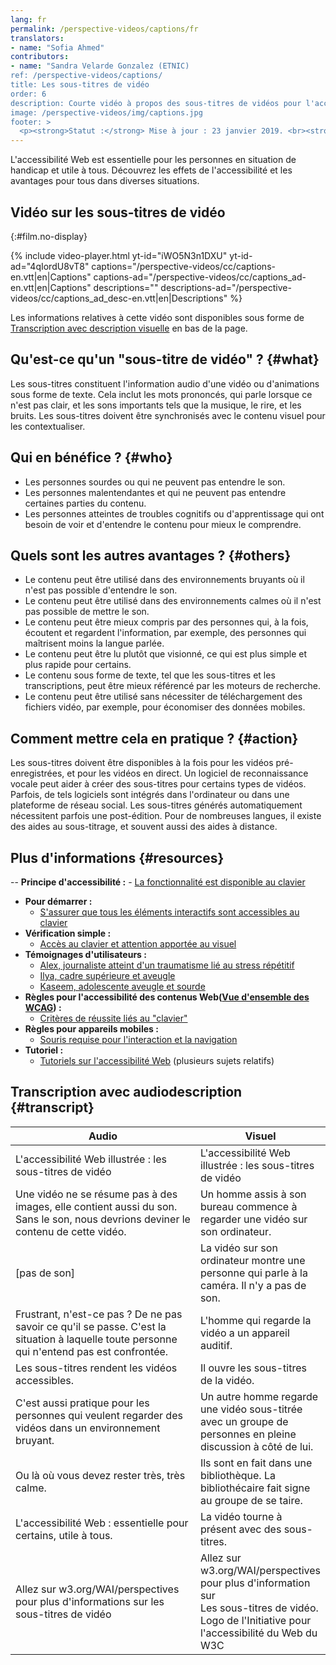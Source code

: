 ```yaml
---
lang: fr
permalink: /perspective-videos/captions/fr
translators: 
- name: "Sofia Ahmed"
contributors:
- name: "Sandra Velarde Gonzalez (ETNIC)
ref: /perspective-videos/captions/
title: Les sous-titres de vidéo
order: 6
description: Courte vidéo à propos des sous-titres de vidéos pour l'accessibilité Web - de quoi s'agit-il, qui en bénéficie, et comment mettre cela en pratique.
image: /perspective-videos/img/captions.jpg
footer: >
  <p><strong>Statut :</strong> Mise à jour : 23 janvier 2019. <br><strong>Rédacteur et chef du projet : </strong> <a href="https://www.w3.org/People/shadi">Shadi Abou-Zahra</a>. Développé par le <a href="https://www.w3.org/WAI/EO/">Groupe de travail Éducation et Promotion</a> avec le soutien du projet <a href="https://www.w3.org/WAI/about/projects/wai-guide/">WAI-Guide</a> financé par la Commission européenne (CE) dans le cadre du programme Horizon 2020 (822245) <a href="./acknowledgements/">Remerciements</a>.</p>
---
```


L'accessibilité Web est essentielle pour les personnes en situation de handicap et utile à tous. Découvrez les effets de l'accessibilité et les avantages pour tous dans diverses situations.

## Vidéo sur les sous-titres de vidéo
{:#film.no-display}

{% include video-player.html
    yt-id="iWO5N3n1DXU"
    yt-id-ad="4qIordU8vT8"
    captions="/perspective-videos/cc/captions-en.vtt|en|Captions"
    captions-ad="/perspective-videos/cc/captions_ad-en.vtt|en|Captions"
    descriptions=""
    descriptions-ad="/perspective-videos/cc/captions_ad_desc-en.vtt|en|Descriptions"
%}

Les informations relatives à cette vidéo sont disponibles sous forme de [Transcription avec description visuelle](#transcript) en bas de la page.

Qu'est-ce qu'un "sous-titre de vidéo" ? {#what}
-------------------------

Les sous-titres constituent l'information audio d'une vidéo ou d'animations sous forme de texte.
Cela inclut les mots prononcés, qui parle lorsque ce n'est pas clair, et les sons importants tels que la musique, le rire, et les bruits. Les sous-titres doivent être synchronisés avec le contenu visuel pour les contextualiser.

Qui en bénéfice ? {#who}
----------------------------

-   Les personnes sourdes ou qui ne peuvent pas entendre le son.
-   Les personnes malentendantes et qui ne peuvent pas entendre certaines parties du contenu.
-   Les personnes atteintes de troubles cognitifs ou d'apprentissage qui ont besoin de voir et d'entendre le contenu pour mieux le comprendre.

Quels sont les autres avantages ? {#others}
---------------------------------

-   Le contenu peut être utilisé dans des environnements bruyants où il n'est pas possible d'entendre le son.
-   Le contenu peut être utilisé dans des environnements calmes où il n'est pas possible de mettre le son.
-   Le contenu peut être mieux compris par des personnes qui, à la fois, écoutent et regardent l'information, par exemple, des personnes qui maîtrisent moins la langue parlée.
-   Le contenu peut être lu plutôt que visionné, ce qui est plus simple et plus rapide pour certains.
-   Le contenu sous forme de texte, tel que les sous-titres et les transcriptions, peut être mieux référencé par les moteurs de recherche.
-   Le contenu peut être utilisé sans nécessiter de téléchargement des fichiers vidéo, par exemple, pour économiser des données mobiles.

Comment mettre cela en pratique ? {#action}
--------------------------------------

Les sous-titres doivent être disponibles à la fois pour les vidéos pré-enregistrées, et pour les vidéos en direct. Un logiciel de reconnaissance vocale peut aider à créer des sous-titres pour certains types de vidéos. Parfois, de tels logiciels sont intégrés dans l'ordinateur ou dans une plateforme de réseau social. Les sous-titres générés automatiquement nécessitent parfois une post-édition. Pour de nombreuses langues, il existe des aides au sous-titrage, et souvent aussi des aides à distance.  

Plus d'informations {#resources}
----------

--   **Principe d'accessibilité :**
    -   [La fonctionnalité est disponible au clavier](/fundamentals/accessibility-principles/#keyboard) 
-   **Pour démarrer :**
    -   [S'assurer que tous les éléments interactifs sont accessibles au clavier](/tips/developing/#ensure-that-all-interactive-elements-are-keyboard-accessible)
-   **Vérification simple :**
    -   [Accès au clavier et attention apportée au visuel](/test-evaluate/preliminary/#interaction) 
-   **Témoignages d'utilisateurs :**
    -   [Alex, journaliste atteint d'un traumatisme lié au stress répétitif](/people-use-web/user-stories/#reporter)
    -   [Ilya, cadre supérieure et aveugle](/people-use-web/user-stories/#accountant)
    -   [Kaseem, adolescente aveugle et sourde](/people-use-web/user-stories/#teenager)
-   **Règles pour l'accessibilité des contenus Web([Vue d'ensemble des WCAG](/standards-guidelines/wcag/)) :** 
    -   [Critères de réussite liés au "clavier"](https://www.w3.org/WAI/WCAG21/quickref/?tags=keyboard) 
-   **Règles pour appareils mobiles :**
    -   [Souris requise pour l'interaction et la navigation](/standards-guidelines/shared-experiences/#mouse) 
-   **Tutoriel :**
    -   [Tutoriels sur l'accessibilité Web](https://www.w3.org/WAI/tutorials/) 
        (plusieurs sujets relatifs)

## Transcription avec audiodescription {#transcript}

 <table>
  <thead>
    <tr>
      <th width="65%">Audio</th>
      <th>Visuel</th>
    </tr>
  </thead>
  <tbody>
    <tr>
      <td>L'accessibilité Web illustrée : les sous-titres de vidéo</td>
      <td>L'accessibilité Web illustrée : les sous-titres de vidéo</td>
    </tr>
    <tr>
      <td>Une vidéo ne se résume pas à des images, elle contient aussi du son. Sans le son, nous devrions deviner le contenu de cette vidéo.</td>
      <td>Un homme assis à son bureau commence à regarder une vidéo sur son ordinateur.<br></td>
    </tr>
    <tr>
      <td>[pas de son]</td>
      <td>La vidéo sur son ordinateur montre une personne qui parle à la caméra. Il n'y a pas de son.</td>
    </tr>
    <tr>
      <td>Frustrant, n'est-ce pas ? De ne pas savoir ce qu'il se passe. C'est la situation à laquelle toute personne qui n'entend pas est confrontée.</td>
      <td>L'homme qui regarde la vidéo a un appareil auditif.</td>
    </tr>
    <tr>
      <td>Les sous-titres rendent les vidéos accessibles.</td>
      <td>Il ouvre les sous-titres de la vidéo.</td>
    </tr>
    <tr>
      <td>C'est aussi pratique pour les personnes qui veulent regarder des vidéos dans un environnement bruyant.</td>
      <td>Un autre homme regarde une vidéo sous-titrée avec un groupe de personnes en pleine discussion à côté de lui.</td>
    </tr>
    <tr>
      <td>Ou là où vous devez rester très, très calme.</td>
      <td>Ils sont en fait dans une bibliothèque. La bibliothécaire fait signe au groupe de se taire.</td>
    </tr>
    <tr>
      <td>L'accessibilité Web : essentielle pour certains, utile à tous.</td>
      <td>La vidéo tourne à présent avec des sous-titres.</td>
    </tr>
    <tr>
      <td>Allez sur w3.org/WAI/perspectives pour plus d'informations sur les sous-titres de vidéo</td>
      <td>Allez sur<br>
        w3.org/WAI/perspectives<br>
        pour plus d'information sur<br>
        Les sous-titres de vidéo. <br>
        Logo de l'Initiative pour l'accessibilité du Web du W3C</td>
    </tr>
  </tbody>
</table>
